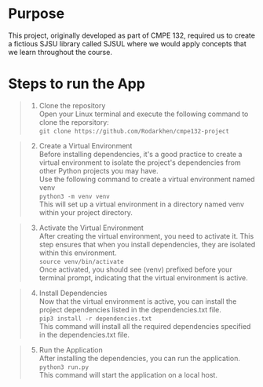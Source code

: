 # Purpose
This project, originally developed as part of CMPE 132, required us to create a fictious SJSU library called SJSUL where we would apply concepts that we learn throughout the course.

# Steps to run the App
> 1. Clone the repository<br>
Open your Linux terminal and execute the following command to clone the reporsitory:<br>
    `git clone https://github.com/Rodarkhen/cmpe132-project`

> 2. Create a Virtual Environment<br>
Before installing dependencies, it's a good practice to create a virtual environment to isolate the project's dependencies from other Python projects you may have.<br>
Use the following command to create a virtual environment named venv <br>
`python3 -m venv venv`<br>
This will set up a virtual environment in a directory named venv within your project directory.

> 3. Activate the Virtual Environment<br>
After creating the virtual environment, you need to activate it. This step ensures that when you install dependencies, they are isolated within this environment.<br>
`source venv/bin/activate`<br>
Once activated, you should see (venv) prefixed before your terminal prompt, indicating that the virtual environment is active.

> 4. Install Dependencies<br>
Now that the virtual environment is active, you can install the project dependencies listed in the dependencies.txt file.<br>
`pip3 install -r dependencies.txt`<br>
This command will install all the required dependencies specified in the dependencies.txt file.

> 5. Run the Application<br>
After installing the dependencies, you can run the application.<br>
`python3 run.py`<br>
This command will start the application on a local host.
